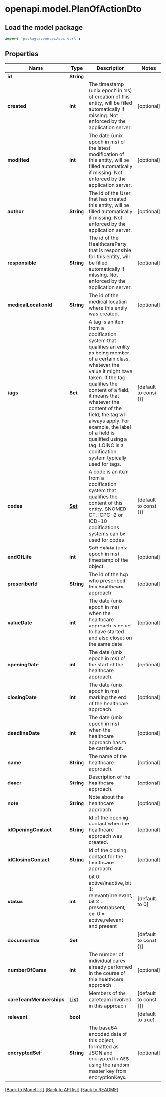 # openapi.model.PlanOfActionDto

## Load the model package
```dart
import 'package:openapi/api.dart';
```

## Properties
Name | Type | Description | Notes
------------ | ------------- | ------------- | -------------
**id** | **String** |  | 
**created** | **int** | The timestamp (unix epoch in ms) of creation of this entity, will be filled automatically if missing. Not enforced by the application server. | [optional] 
**modified** | **int** | The date (unix epoch in ms) of the latest modification of this entity, will be filled automatically if missing. Not enforced by the application server. | [optional] 
**author** | **String** | The id of the User that has created this entity, will be filled automatically if missing. Not enforced by the application server. | [optional] 
**responsible** | **String** | The id of the HealthcareParty that is responsible for this entity, will be filled automatically if missing. Not enforced by the application server. | [optional] 
**medicalLocationId** | **String** | The id of the medical location where this entity was created. | [optional] 
**tags** | [**Set<CodeStubDto>**](CodeStubDto.md) | A tag is an item from a codification system that qualifies an entity as being member of a certain class, whatever the value it might have taken. If the tag qualifies the content of a field, it means that whatever the content of the field, the tag will always apply. For example, the label of a field is qualified using a tag. LOINC is a codification system typically used for tags. | [default to const {}]
**codes** | [**Set<CodeStubDto>**](CodeStubDto.md) | A code is an item from a codification system that qualifies the content of this entity. SNOMED-CT, ICPC-2 or ICD-10 codifications systems can be used for codes | [default to const {}]
**endOfLife** | **int** | Soft delete (unix epoch in ms) timestamp of the object. | [optional] 
**prescriberId** | **String** | The id of the hcp who prescribed this healthcare approach | [optional] 
**valueDate** | **int** | The date (unix epoch in ms) when the healthcare approach is noted to have started and also closes on the same date | [optional] 
**openingDate** | **int** | The date (unix epoch in ms) of the start of the healthcare approach. | [optional] 
**closingDate** | **int** | The date (unix epoch in ms) marking the end of the healthcare approach. | [optional] 
**deadlineDate** | **int** | The date (unix epoch in ms) when the healthcare approach has to be carried out. | [optional] 
**name** | **String** | The name of the healthcare approach. | [optional] 
**descr** | **String** | Description of the healthcare approach. | [optional] 
**note** | **String** | Note about the healthcare approach. | [optional] 
**idOpeningContact** | **String** | Id of the opening contact when the healthcare approach was created. | [optional] 
**idClosingContact** | **String** | Id of the closing contact for the healthcare approach. | [optional] 
**status** | **int** | bit 0: active/inactive, bit 1: relevant/irrelevant, bit 2 : present/absent, ex: 0 = active,relevant and present | [default to 0]
**documentIds** | **Set<String>** |  | [default to const {}]
**numberOfCares** | **int** | The number of individual cares already performed in the course of this healthcare approach | [optional] 
**careTeamMemberships** | [**List<CareTeamMembershipDto>**](CareTeamMembershipDto.md) | Members of the careteam involved in this approach | [default to const []]
**relevant** | **bool** |  | [default to true]
**encryptedSelf** | **String** | The base64 encoded data of this object, formatted as JSON and encrypted in AES using the random master key from encryptionKeys. | [optional] 

[[Back to Model list]](../README.md#documentation-for-models) [[Back to API list]](../README.md#documentation-for-api-endpoints) [[Back to README]](../README.md)


